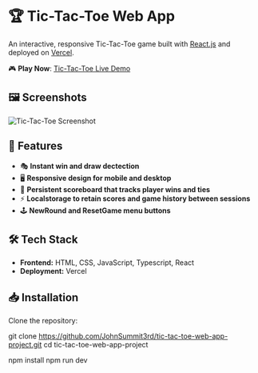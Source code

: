 # 🏆 Tic-Tac-Toe Web App

An interactive, responsive Tic-Tac-Toe game built with [React.js](https://reactjs.org/) and deployed on [Vercel](https://vercel.com/).

🎮 **Play Now**: [Tic-Tac-Toe Live Demo](https://tic-tac-toe-web-app-project-1kiq.vercel.app/)

## 🖼️ Screenshots
![Tic-Tac-Toe Screenshot](https://imgur.com/a/aPfGuor)

## 🚀 Features
- 🎭 **Instant win and draw dectection**  
- 🖥️ **Responsive design for mobile and desktop**  
- 🎨 **Persistent scoreboard that tracks player wins and ties**  
- ⚡ **Localstorage to retain scores and game history between sessions**
- 🕹️ **NewRound and ResetGame menu buttons**  

## 🛠️ Tech Stack
- **Frontend:** HTML, CSS, JavaScript, Typescript, React
- **Deployment:** Vercel

## 📥 Installation

Clone the repository:

git clone https://github.com/JohnSummit3rd/tic-tac-toe-web-app-project.git
cd tic-tac-toe-web-app-project

npm install
npm run dev
